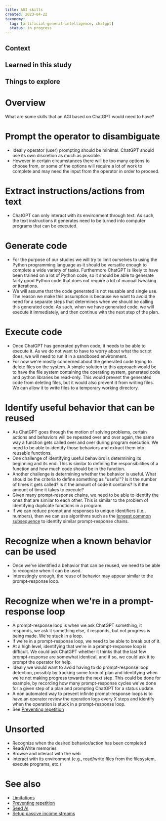 ```yaml
---
title: AGI skills
created: 2023-04-22
taxonomy:
  tag: [artificial-general-intelligence, chatgpt]
  status: in progress
---
```


## Context

## Learned in this study

## Things to explore

# Overview

What are some skills that an AGI based on ChatGPT would need to have?

# Prompt the operator to disambiguate
* Ideally operator (user) prompting should be minimal. ChatGPT should use its own discretion as much as possible.
* However in certain circumstances there will be too many options to choose from, or some of the options will require a lot of work to complete and may need the input from the operator in order to proceed.

# Extract instructions/actions from text
* ChatGPT can only interact with its environment through text. As such, the text instructions it generates need to be turned into computer programs that can be executed.

# Generate code
* For the purpose of our studies we will try to limit ourselves to using the Python programming language as it should be versatile enough to complete a wide variety of tasks. Furthermore ChatGPT is likely to have been trained on a lot of Python code, so it should be able to generate fairly good Python code that does not require a lot of manual tweaking or iterations.
* We will assume that the code generated is not reusable and single use. The reason we make this assumption is because we want to avoid the need for a separate steps that determines when we should be calling this generated code. As such, when we have generated code, we will execute it immediately, and then continue with the next step of the plan.

# Execute code
* Once ChatGPT has generated python code, it needs to be able to execute it. As we do not want to have to worry about what the script does, we will need to run it in a sandboxed environment.
* For now we're mostly concerned about the generated code trying to delete files on the system. A simple solution to this approach would be to have the file system containing the operating system, generated code and python libraries be read-only. This would prevent the generated code from deleting files, but it would also prevent it from writing files. We can allow it to write files to a temporary working directory.

# Identify useful behavior that can be reused
* As ChatGPT goes through the motion of solving problems, certain actions and behaviors will be repeated over and over again, the same way a function gets called over and over during program execution. We need to be able to identify those behaviors and extract them into reusable functions.
* One challenge of identifying useful behaviors is determining its beginning and its end. This is similar to defining the responsibilities of a function and how much code should be in the function.
* Another challenge is determining whether the behavior is useful. What should be the criteria to define something as "useful"? Is it the number of times it gets called? Is it the amount of code it contains? Is it the amount of time it takes to execute?
* Given many prompt-response chains, we need to be able to identify the ones that are similar to each other. This is similar to the problem of identifying duplicate functions in a program.
* If we can reduce prompt and responses to unique identifiers (i.e., numbers), then we can use algorithms such as the [longest common subsequence](https://en.wikipedia.org/wiki/Longest_common_subsequence_problem) to identify similar prompt-response chains.

# Recognize when a known behavior can be used
* Once we've identified a behavior that can be reused, we need to be able to recognize when it can be used.
* Interestingly enough, the reuse of behavior may appear similar to the prompt-response loop.

# Recognize when we're in a prompt-response loop
* A prompt-response loop is when we ask ChatGPT something, it responds, we ask it something else, it responds, but not progress is being made. We're stuck in a loop.
* If we're in a prompt-response loop, we need to be able to break out of it.
* At a high level, identifying that we're in a prompt-response loop is difficult. We could ask ChatGPT whether it thinks that the last few prompt-response are somewhat identical, and if so, we could ask it to prompt the operator for help.
* Ideally we would want to avoid having to do prompt-response loop detection, possibly by tracking some form of plan and identifying when we're not making progress towards the next step. This could be done for example, by recording how many prompt-response cycles we've done for a given step of a plan and prompting ChatGPT for a status update.
* A non automated way to prevent infinite prompt-response loops is to have an operator review the operation logs every X steps and identify when the operation is stuck in a prompt-response loop.
* See [Preventing repetition](../preventing-repetition/article.md)

# Unsorted
* Recognize when the desired behavior/action has been completed
* Read/Write memories
* Browse and interact with the web
* Interact with its environment (e.g., read/write files from the filesystem, execute programs, etc.)

# See also
* [Limitations](../limitations/article.md)
* [Preventing repetition](../preventing-repetition/article.md)
* [Seed AI](../seed-ai/article.md)
* [Setup passive income streams](../setup-passive-income-streams/article.md)
